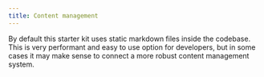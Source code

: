 ```yaml
---
title: Content management
---
```


By default this starter kit uses static markdown files inside the codebase. This is very performant and easy to use option for developers, but in some cases it may make sense to connect a more robust content management system.
